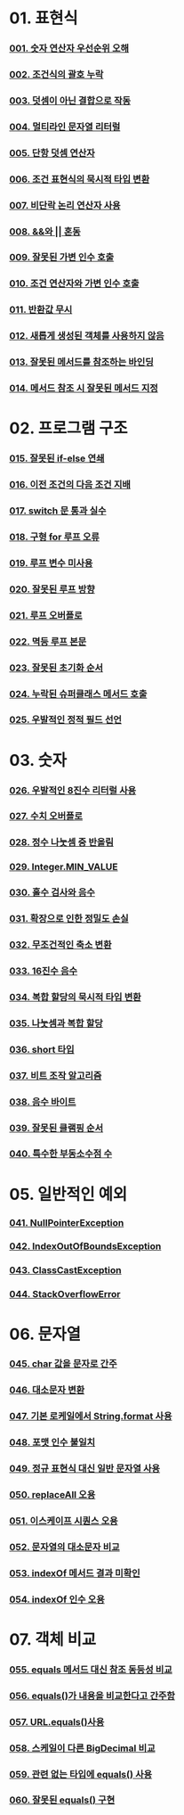 # 01. 표현식
### [001. 숫자 연산자 우선순위 오해](docs/01/001.md)
### [002. 조건식의 괄호 누락](docs/01/002.md)
### [003. 덧셈이 아닌 결합으로 작동](docs/01/003.md)
### [004. 멀티라인 문자열 리터럴](docs/01/004.md)
### [005. 단항 덧셈 연산자](docs/01/005.md)
### [006. 조건 표현식의 묵시적 타입 변환](docs/01/006.md)
### [007. 비단락 논리 연산자 사용](docs/01/007.md)
### [008. &&와 || 혼동](docs/01/008.md)
### [009. 잘못된 가변 인수 호출](docs/01/009.md)
### [010. 조건 연산자와 가변 인수 호출](docs/01/010.md)
### [011. 반환값 무시](docs/01/011.md)
### [012. 새롭게 생성된 객체를 사용하지 않음](docs/01/012.md)
### [013. 잘못된 메서드를 참조하는 바인딩](docs/01/013.md)
### [014. 메서드 참조 시 잘못된 메서드 지정](docs/01/014.md)

# 02. 프로그램 구조
### [015. 잘못된 if-else 연쇄](docs/02/015.md)
### [016. 이전 조건의 다음 조건 지배](docs/02/016.md)
### [017. switch 문 통과 실수](docs/02/017.md)
### [018. 구형 for 루프 오류](docs/02/018.md)
### [019. 루프 변수 미사용](docs/02/019.md)
### [020. 잘못된 루프 방향](docs/02/020.md)
### [021. 루프 오버플로](docs/02/021.md)
### [022. 멱등 루프 본문](docs/02/022.md)
### [023. 잘못된 초기화 순서](docs/02/023.md)
### [024. 누락된 슈퍼클래스 메서드 호출](docs/02/024.md)
### [025. 우발적인 정적 필드 선언](docs/02/025.md)

# 03. 숫자
### [026. 우발적인 8진수 리터럴 사용](docs/03/026.md)
### [027. 수치 오버플로](docs/03/027.md)
### [028. 정수 나눗셈 중 반올림](docs/03/028.md)
### [029. Integer.MIN_VALUE](docs/03/029.md)
### [030. 홀수 검사와 음수](docs/03/030.md)
### [031. 확장으로 인한 정밀도 손실](docs/03/031.md)
### [032. 무조건적인 축소 변환](docs/03/032.md)
### [033. 16진수 음수](docs/03/033.md)
### [034. 복합 할당의 묵시적 타입 변환](docs/03/034.md)
### [035. 나눗셈과 복합 할당](docs/03/035.md)
### [036. short 타입](docs/03/036.md)
### [037. 비트 조작 알고리즘](docs/03/037.md)
### [038. 음수 바이트](docs/03/038.md)
### [039. 잘못된 클램핑 순서](docs/03/039.md)
### [040. 특수한 부동소수점 수](docs/03/040.md)

# 05. 일반적인 예외
### [041. NullPointerException](docs/04/041.md)
### [042. IndexOutOfBoundsException](docs/04/042.md)
### [043. ClassCastException](docs/04/043.md)
### [044. StackOverflowError](docs/04/044.md)

# 06. 문자열
### [045. char 값을 문자로 간주](docs/05/045.md)
### [046. 대소문자 변환](docs/05/046.md)
### [047. 기본 로케일에서 String.format 사용](docs/05/047.md)
### [048. 포맷 인수 불일치](docs/05/048.md)
### [049. 정규 표현식 대신 일반 문자열 사용](docs/05/049.md)
### [050. replaceAll 오용](docs/05/050.md)
### [051. 이스케이프 시퀀스 오용](docs/05/051.md)
### [052. 문자열의 대소문자 비교](docs/05/052.md)
### [053. indexOf 메서드 결과 미확인](docs/05/053.md)
### [054. indexOf 인수 오용](docs/05/054.md)

# 07. 객체 비교
### [055. equals 메서드 대신 참조 동등성 비교](docs/06/055.md)
### [056. equals()가 내용을 비교한다고 간주함](docs/06/056.md)
### [057. URL.equals()사용](docs/06/057.md)
### [058. 스케일이 다른 BigDecimal 비교](docs/06/058.md)
### [059. 관련 없는 타입에 equals() 사용](docs/06/059.md)
### [060. 잘못된 equals() 구현](docs/06/060.md)

